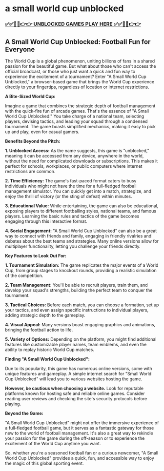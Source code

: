 # a small world cup unblocked

### [✅✅🔴🔴👉👉 UNBLOCKED GAMES PLAY HERE ✅✅🔴🔴👉👉](https://topstoryindia.com)

## A Small World Cup Unblocked: Football Fun for Everyone

The World Cup is a global phenomenon, uniting billions of fans in a shared passion for the beautiful game. But what about those who can't access the official broadcast, or those who just want a quick and fun way to experience the excitement of a tournament? Enter "A Small World Cup Unblocked," a browser-based game that brings the World Cup experience directly to your fingertips, regardless of location or internet restrictions.

**A Bite-Sized World Cup:**

Imagine a game that combines the strategic depth of football management with the quick-fire fun of arcade games. That's the essence of "A Small World Cup Unblocked." You take charge of a national team, selecting players, devising tactics, and leading your squad through a condensed tournament. The game boasts simplified mechanics, making it easy to pick up and play, even for casual gamers. 

**Benefits Beyond the Pitch:**

**1. Unblocked Access:** As the name suggests, this game is "unblocked," meaning it can be accessed from any device, anywhere in the world, without the need for complicated downloads or subscriptions. This makes it perfect for schools, workplaces, or public computers where internet restrictions are common.

**2. Time Efficiency:** The game's fast-paced format caters to busy individuals who might not have the time for a full-fledged football management simulator. You can quickly get into a match, strategize, and enjoy the thrill of victory (or the sting of defeat) within minutes.

**3. Educational Value:** While entertaining, the game can also be educational, exposing players to different footballing styles, national teams, and famous players. Learning the basic rules and tactics of the game becomes engaging through this interactive format.

**4. Social Engagement:** "A Small World Cup Unblocked" can also be a great way to connect with friends and family, engaging in friendly rivalries and debates about the best teams and strategies. Many online versions allow for multiplayer functionality, letting you challenge your friends directly.

**Key Features to Look Out For:**

**1. Tournament Simulation:** The game replicates the major events of a World Cup, from group stages to knockout rounds, providing a realistic simulation of the competition.

**2. Team Management:**  You'll be able to recruit players, train them, and develop your squad's strengths, building the perfect team to conquer the tournament.

**3. Tactical Choices:**  Before each match, you can choose a formation, set up your tactics, and even assign specific instructions to individual players, adding strategic depth to the gameplay.

**4. Visual Appeal:** Many versions boast engaging graphics and animations, bringing the football action to life.

**5. Variety of Options:** Depending on the platform, you might find additional features like customizable player names, team emblems, and even the ability to replay historic World Cup matches.

**Finding "A Small World Cup Unblocked":**

Due to its popularity, this game has numerous online versions, some with unique features and gameplay. A simple internet search for "Small World Cup Unblocked" will lead you to various websites hosting the game. 

**However, be cautious when choosing a website.** Look for reputable platforms known for hosting safe and reliable online games. Consider reading user reviews and checking the site's security protocols before playing.

**Beyond the Game:**

"A Small World Cup Unblocked" might not offer the immersive experience of a full-fledged football game, but it serves as a fantastic gateway for those new to the world of football management. It's also a great way to rekindle your passion for the game during the off-season or to experience the excitement of the World Cup anytime you want. 

So, whether you're a seasoned football fan or a curious newcomer, "A Small World Cup Unblocked" provides a quick, fun, and accessible way to enjoy the magic of this global sporting event. 
